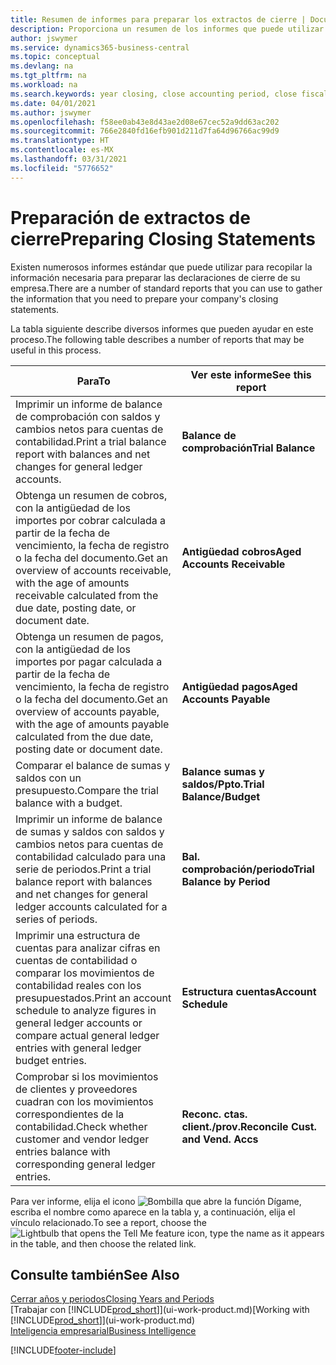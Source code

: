 ```yaml
---
title: Resumen de informes para preparar los extractos de cierre | Documentos de Microsoft
description: Proporciona un resumen de los informes que puede utilizar para recopilar la información necesaria para preparar los extractos de cierre de su empresa cuando cierre el ejercicio.
author: jswymer
ms.service: dynamics365-business-central
ms.topic: conceptual
ms.devlang: na
ms.tgt_pltfrm: na
ms.workload: na
ms.search.keywords: year closing, close accounting period, close fiscal year, aging, creditor payments, vendor payments, assets, liabilities, equity, analysis, reporting, financial report, business intelligence, BI, Power Bi, KPI
ms.date: 04/01/2021
ms.author: jswymer
ms.openlocfilehash: f58ee0ab43e8d43ae2d08e67cec52a9dd63ac202
ms.sourcegitcommit: 766e2840fd16efb901d211d7fa64d96766ac99d9
ms.translationtype: HT
ms.contentlocale: es-MX
ms.lasthandoff: 03/31/2021
ms.locfileid: "5776652"
---
```

# <a name="preparing-closing-statements"></a><span data-ttu-id="0131f-103">Preparación de extractos de cierre</span><span class="sxs-lookup"><span data-stu-id="0131f-103">Preparing Closing Statements</span></span>
<span data-ttu-id="0131f-104">Existen numerosos informes estándar que puede utilizar para recopilar la información necesaria para preparar las declaraciones de cierre de su empresa.</span><span class="sxs-lookup"><span data-stu-id="0131f-104">There are a number of standard reports that you can use to gather the information that you need to prepare your company's closing statements.</span></span>

<span data-ttu-id="0131f-105">La tabla siguiente describe diversos informes que pueden ayudar en este proceso.</span><span class="sxs-lookup"><span data-stu-id="0131f-105">The following table describes a number of reports that may be useful in this process.</span></span>  

| <span data-ttu-id="0131f-106">Para</span><span class="sxs-lookup"><span data-stu-id="0131f-106">To</span></span> | <span data-ttu-id="0131f-107">Ver este informe</span><span class="sxs-lookup"><span data-stu-id="0131f-107">See this report</span></span> |
| --- | --- |
| <span data-ttu-id="0131f-108">Imprimir un informe de balance de comprobación con saldos y cambios netos para cuentas de contabilidad.</span><span class="sxs-lookup"><span data-stu-id="0131f-108">Print a trial balance report with balances and net changes for general ledger accounts.</span></span> |<span data-ttu-id="0131f-109">**Balance de comprobación**</span><span class="sxs-lookup"><span data-stu-id="0131f-109">**Trial Balance**</span></span> |
| <span data-ttu-id="0131f-110">Obtenga un resumen de cobros, con la antigüedad de los importes por cobrar calculada a partir de la fecha de vencimiento, la fecha de registro o la fecha del documento.</span><span class="sxs-lookup"><span data-stu-id="0131f-110">Get an overview of accounts receivable, with the age of amounts receivable calculated from the due date, posting date, or document date.</span></span> |<span data-ttu-id="0131f-111">**Antigüedad cobros**</span><span class="sxs-lookup"><span data-stu-id="0131f-111">**Aged Accounts Receivable**</span></span> |
| <span data-ttu-id="0131f-112">Obtenga un resumen de pagos, con la antigüedad de los importes por pagar calculada a partir de la fecha de vencimiento, la fecha de registro o la fecha del documento.</span><span class="sxs-lookup"><span data-stu-id="0131f-112">Get an overview of accounts payable, with the age of amounts payable calculated from the due date, posting date or document date.</span></span> |<span data-ttu-id="0131f-113">**Antigüedad pagos**</span><span class="sxs-lookup"><span data-stu-id="0131f-113">**Aged Accounts Payable**</span></span> |
| <span data-ttu-id="0131f-114">Comparar el balance de sumas y saldos con un presupuesto.</span><span class="sxs-lookup"><span data-stu-id="0131f-114">Compare the trial balance with a budget.</span></span> |<span data-ttu-id="0131f-115">**Balance sumas y saldos/Ppto.**</span><span class="sxs-lookup"><span data-stu-id="0131f-115">**Trial Balance/Budget**</span></span> |
| <span data-ttu-id="0131f-116">Imprimir un informe de balance de sumas y saldos con saldos y cambios netos para cuentas de contabilidad calculado para una serie de periodos.</span><span class="sxs-lookup"><span data-stu-id="0131f-116">Print a trial balance report with balances and net changes for general ledger accounts calculated for a series of periods.</span></span> |<span data-ttu-id="0131f-117">**Bal. comprobación/periodo**</span><span class="sxs-lookup"><span data-stu-id="0131f-117">**Trial Balance by Period**</span></span> |
| <span data-ttu-id="0131f-118">Imprimir una estructura de cuentas para analizar cifras en cuentas de contabilidad o comparar los movimientos de contabilidad reales con los presupuestados.</span><span class="sxs-lookup"><span data-stu-id="0131f-118">Print an account schedule to analyze figures in general ledger accounts or compare actual general ledger entries with general ledger budget entries.</span></span> |<span data-ttu-id="0131f-119">**Estructura cuentas**</span><span class="sxs-lookup"><span data-stu-id="0131f-119">**Account Schedule**</span></span> |
| <span data-ttu-id="0131f-120">Comprobar si los movimientos de clientes y proveedores cuadran con los movimientos correspondientes de la contabilidad.</span><span class="sxs-lookup"><span data-stu-id="0131f-120">Check whether customer and vendor ledger entries balance with corresponding general ledger entries.</span></span> |<span data-ttu-id="0131f-121">**Reconc. ctas. client./prov.**</span><span class="sxs-lookup"><span data-stu-id="0131f-121">**Reconcile Cust. and Vend. Accs**</span></span> |

<span data-ttu-id="0131f-122">Para ver informe, elija el icono ![Bombilla que abre la función Dígame](media/ui-search/search_small.png "Dígame qué desea hacer"), escriba el nombre como aparece en la tabla y, a continuación, elija el vínculo relacionado.</span><span class="sxs-lookup"><span data-stu-id="0131f-122">To see a report, choose the ![Lightbulb that opens the Tell Me feature](media/ui-search/search_small.png "Tell me what you want to do") icon, type the name as it appears in the table, and then choose the related link.</span></span>

## <a name="see-also"></a><span data-ttu-id="0131f-123">Consulte también</span><span class="sxs-lookup"><span data-stu-id="0131f-123">See Also</span></span>
[<span data-ttu-id="0131f-124">Cerrar años y periodos</span><span class="sxs-lookup"><span data-stu-id="0131f-124">Closing Years and Periods</span></span>](year-close-years-periods.md)  
<span data-ttu-id="0131f-125">[Trabajar con [!INCLUDE[prod_short](includes/prod_short.md)]](ui-work-product.md)</span><span class="sxs-lookup"><span data-stu-id="0131f-125">[Working with [!INCLUDE[prod_short](includes/prod_short.md)]](ui-work-product.md)</span></span>  
[<span data-ttu-id="0131f-126">Inteligencia empresarial</span><span class="sxs-lookup"><span data-stu-id="0131f-126">Business Intelligence</span></span>](bi.md)


[!INCLUDE[footer-include](includes/footer-banner.md)]